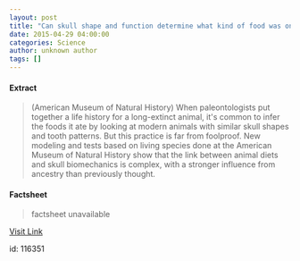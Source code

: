 ```yaml
---
layout: post
title: "Can skull shape and function determine what kind of food was on prehistoric plates?"
date: 2015-04-29 04:00:00
categories: Science
author: unknown author
tags: []
---
```



#### Extract
>(American Museum of Natural History) When paleontologists put together a life history for a long-extinct animal, it's common to infer the foods it ate by looking at modern animals with similar skull shapes and tooth patterns. But this practice is far from foolproof. New modeling and tests based on living species done at the American Museum of Natural History show that the link between animal diets and skull biomechanics is complex, with a stronger influence from ancestry than previously thought.

#### Factsheet
>factsheet unavailable

[Visit Link](http://www.eurekalert.org/pub_releases/2015-04/amon-css042815.php)

id:  116351
